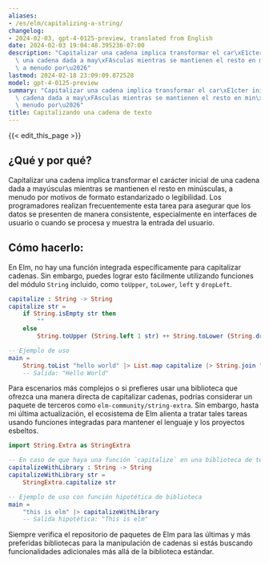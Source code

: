 ```yaml
---
aliases:
- /es/elm/capitalizing-a-string/
changelog:
- 2024-02-03, gpt-4-0125-preview, translated from English
date: 2024-02-03 19:04:48.395236-07:00
description: "Capitalizar una cadena implica transformar el car\xE1cter inicial de\
  \ una cadena dada a may\xFAsculas mientras se mantienen el resto en min\xFAsculas,\
  \ a menudo por\u2026"
lastmod: 2024-02-18 23:09:09.872528
model: gpt-4-0125-preview
summary: "Capitalizar una cadena implica transformar el car\xE1cter inicial de una\
  \ cadena dada a may\xFAsculas mientras se mantienen el resto en min\xFAsculas, a\
  \ menudo por\u2026"
title: Capitalizando una cadena de texto
---
```


{{< edit_this_page >}}

## ¿Qué y por qué?

Capitalizar una cadena implica transformar el carácter inicial de una cadena dada a mayúsculas mientras se mantienen el resto en minúsculas, a menudo por motivos de formato estandarizado o legibilidad. Los programadores realizan frecuentemente esta tarea para asegurar que los datos se presenten de manera consistente, especialmente en interfaces de usuario o cuando se procesa y muestra la entrada del usuario.

## Cómo hacerlo:

En Elm, no hay una función integrada específicamente para capitalizar cadenas. Sin embargo, puedes lograr esto fácilmente utilizando funciones del módulo `String` incluido, como `toUpper`, `toLower`, `left` y `dropLeft`.

```elm
capitalize : String -> String
capitalize str =
    if String.isEmpty str then
        ""
    else
        String.toUpper (String.left 1 str) ++ String.toLower (String.dropLeft 1 str)

-- Ejemplo de uso
main =
    String.toList "hello world" |> List.map capitalize |> String.join " "
    -- Salida: "Hello World"
```

Para escenarios más complejos o si prefieres usar una biblioteca que ofrezca una manera directa de capitalizar cadenas, podrías considerar un paquete de terceros como `elm-community/string-extra`. Sin embargo, hasta mi última actualización, el ecosistema de Elm alienta a tratar tales tareas usando funciones integradas para mantener el lenguaje y los proyectos esbeltos.

```elm
import String.Extra as StringExtra

-- En caso de que haya una función `capitalize` en una biblioteca de terceros
capitalizeWithLibrary : String -> String
capitalizeWithLibrary str =
    StringExtra.capitalize str

-- Ejemplo de uso con función hipotética de biblioteca
main =
    "this is elm" |> capitalizeWithLibrary
    -- Salida hipotética: "This is elm"
```

Siempre verifica el repositorio de paquetes de Elm para las últimas y más preferidas bibliotecas para la manipulación de cadenas si estás buscando funcionalidades adicionales más allá de la biblioteca estándar.
